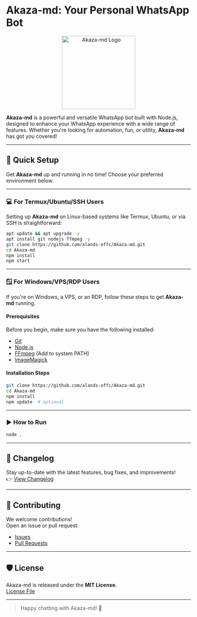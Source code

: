 # Akaza-md: Your Personal WhatsApp Bot

<p align="center">
  <img src="https://cdn.alands.xyz/files/683946b7595edbc3c978cf9a?filename=images.jpeg" alt="Akaza-md Logo" width="200"/>
</p>

**Akaza-md** is a powerful and versatile WhatsApp bot built with Node.js, designed to enhance your WhatsApp experience with a wide range of features. Whether you're looking for automation, fun, or utility, **Akaza-md** has got you covered!

---

## 🚀 Quick Setup

Get **Akaza-md** up and running in no time! Choose your preferred environment below.

---

### 💻 For Termux/Ubuntu/SSH Users

Setting up **Akaza-md** on Linux-based systems like Termux, Ubuntu, or via SSH is straightforward:

```bash
apt update && apt upgrade -y
apt install git nodejs ffmpeg -y
git clone https://github.com/alands-offc/Akaza-md.git
cd Akaza-md
npm install
npm start
```

---

### 🪟 For Windows/VPS/RDP Users

If you're on Windows, a VPS, or an RDP, follow these steps to get **Akaza-md** running.

#### Prerequisites

Before you begin, make sure you have the following installed:

- [Git](https://git-scm.com/downloads)
- [Node.js](https://nodejs.org/)
- [FFmpeg](https://ffmpeg.org/download.html) (Add to system PATH)
- [ImageMagick](https://imagemagick.org/script/download.php)

#### Installation Steps

```bash
git clone https://github.com/alands-offc/Akaza-md.git
cd Akaza-md
npm install
npm update  # optional
```

---

### ▶️ How to Run

```bash
node .
```

---

## 📜 Changelog

Stay up-to-date with the latest features, bug fixes, and improvements!  
👉 [View Changelog](https://github.com/alands-offc/Akaza-md/blob/main/CHANGELOG.md)

---

## 🙏 Contributing

We welcome contributions!  
Open an issue or pull request:

- [Issues](https://github.com/alands-offc/Akaza-md/issues)
- [Pull Requests](https://github.com/alands-offc/Akaza-md/pulls)

---

## 🛡️ License

Akaza-md is released under the **MIT License**.  
[License File](https://github.com/alands-offc/Akaza-md/blob/main/LICENSE)

---

> Happy chatting with Akaza-md! 🎉
